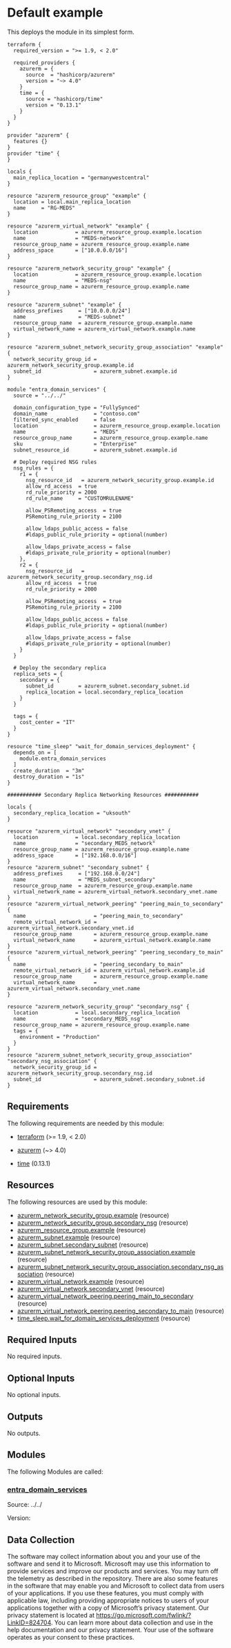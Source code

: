 <!-- BEGIN_TF_DOCS -->
<!-- Code generated by terraform-docs. DO NOT EDIT. -->
# Default example

This deploys the module in its simplest form.

```hcl
terraform {
  required_version = ">= 1.9, < 2.0"

  required_providers {
    azurerm = {
      source  = "hashicorp/azurerm"
      version = "~> 4.0"
    }
    time = {
      source = "hashicorp/time"
      version = "0.13.1"
    }
  }
}

provider "azurerm" {
  features {}
}
provider "time" {
}

locals {
  main_replica_location = "germanywestcentral"
}

resource "azurerm_resource_group" "example" {
  location = local.main_replica_location
  name     = "RG-MEDS"
}

resource "azurerm_virtual_network" "example" {
  location            = azurerm_resource_group.example.location
  name                = "MEDS-network"
  resource_group_name = azurerm_resource_group.example.name
  address_space       = ["10.0.0.0/16"]
}

resource "azurerm_network_security_group" "example" {
  location            = azurerm_resource_group.example.location
  name                = "MEDS-nsg"
  resource_group_name = azurerm_resource_group.example.name
}

resource "azurerm_subnet" "example" {
  address_prefixes     = ["10.0.0.0/24"]
  name                 = "MEDS-subnet"
  resource_group_name  = azurerm_resource_group.example.name
  virtual_network_name = azurerm_virtual_network.example.name
}

resource "azurerm_subnet_network_security_group_association" "example" {
  network_security_group_id = azurerm_network_security_group.example.id
  subnet_id                 = azurerm_subnet.example.id
}

module "entra_domain_services" {
  source = "../../"

  domain_configuration_type = "FullySynced"
  domain_name               = "contoso.com"
  filtered_sync_enabled     = false
  location                  = azurerm_resource_group.example.location
  name                      = "MEDS"
  resource_group_name       = azurerm_resource_group.example.name
  sku                       = "Enterprise"
  subnet_resource_id        = azurerm_subnet.example.id

  # Deploy required NSG rules
  nsg_rules = {
    r1 = {
      nsg_resource_id   = azurerm_network_security_group.example.id
      allow_rd_access  = true
      rd_rule_priority = 2000
      rd_rule_name     = "CUSTOMRULENAME"

      allow_PSRemoting_access  = true
      PSRemoting_rule_priority = 2100

      allow_ldaps_public_access = false
      #ldaps_public_rule_priority = optional(number)

      allow_ldaps_private_access = false
      #ldaps_private_rule_priority = optional(number)
    },
    r2 = {
      nsg_resource_id   = azurerm_network_security_group.secondary_nsg.id
      allow_rd_access  = true
      rd_rule_priority = 2000

      allow_PSRemoting_access  = true
      PSRemoting_rule_priority = 2100

      allow_ldaps_public_access = false
      #ldaps_public_rule_priority = optional(number)

      allow_ldaps_private_access = false
      #ldaps_private_rule_priority = optional(number)
    }
  }

  # Deploy the secondary replica
  replica_sets = {
    secondary = {
      subnet_id        = azurerm_subnet.secondary_subnet.id
      replica_location = local.secondary_replica_location
    }
  }

  tags = {
    cost_center = "IT"
  }
}

resource "time_sleep" "wait_for_domain_services_deployment" {
  depends_on = [
    module.entra_domain_services
  ]
  create_duration  = "3m"
  destroy_duration = "1s"
}

########### Secondary Replica Networking Resources ###########

locals {
  secondary_replica_location = "uksouth"
}

resource "azurerm_virtual_network" "secondary_vnet" {
  location            = local.secondary_replica_location
  name                = "secondary_MEDS_network"
  resource_group_name = azurerm_resource_group.example.name
  address_space       = ["192.168.0.0/16"]
}
resource "azurerm_subnet" "secondary_subnet" {
  address_prefixes     = ["192.168.0.0/24"]
  name                 = "MEDS_subnet_secondary"
  resource_group_name  = azurerm_resource_group.example.name
  virtual_network_name = azurerm_virtual_network.secondary_vnet.name
}
resource "azurerm_virtual_network_peering" "peering_main_to_secondary" {
  name                      = "peering_main_to_secondary"
  remote_virtual_network_id = azurerm_virtual_network.secondary_vnet.id
  resource_group_name       = azurerm_resource_group.example.name
  virtual_network_name      = azurerm_virtual_network.example.name
}
resource "azurerm_virtual_network_peering" "peering_secondary_to_main" {
  name                      = "peering_secondary_to_main"
  remote_virtual_network_id = azurerm_virtual_network.example.id
  resource_group_name       = azurerm_resource_group.example.name
  virtual_network_name      = azurerm_virtual_network.secondary_vnet.name
}

resource "azurerm_network_security_group" "secondary_nsg" {
  location            = local.secondary_replica_location
  name                = "secondary_MEDS_nsg"
  resource_group_name = azurerm_resource_group.example.name
  tags = {
    environment = "Production"
  }
}
resource "azurerm_subnet_network_security_group_association" "secondary_nsg_association" {
  network_security_group_id = azurerm_network_security_group.secondary_nsg.id
  subnet_id                 = azurerm_subnet.secondary_subnet.id
}
```

<!-- markdownlint-disable MD033 -->
## Requirements

The following requirements are needed by this module:

- <a name="requirement_terraform"></a> [terraform](#requirement\_terraform) (>= 1.9, < 2.0)

- <a name="requirement_azurerm"></a> [azurerm](#requirement\_azurerm) (~> 4.0)

- <a name="requirement_time"></a> [time](#requirement\_time) (0.13.1)

## Resources

The following resources are used by this module:

- [azurerm_network_security_group.example](https://registry.terraform.io/providers/hashicorp/azurerm/latest/docs/resources/network_security_group) (resource)
- [azurerm_network_security_group.secondary_nsg](https://registry.terraform.io/providers/hashicorp/azurerm/latest/docs/resources/network_security_group) (resource)
- [azurerm_resource_group.example](https://registry.terraform.io/providers/hashicorp/azurerm/latest/docs/resources/resource_group) (resource)
- [azurerm_subnet.example](https://registry.terraform.io/providers/hashicorp/azurerm/latest/docs/resources/subnet) (resource)
- [azurerm_subnet.secondary_subnet](https://registry.terraform.io/providers/hashicorp/azurerm/latest/docs/resources/subnet) (resource)
- [azurerm_subnet_network_security_group_association.example](https://registry.terraform.io/providers/hashicorp/azurerm/latest/docs/resources/subnet_network_security_group_association) (resource)
- [azurerm_subnet_network_security_group_association.secondary_nsg_association](https://registry.terraform.io/providers/hashicorp/azurerm/latest/docs/resources/subnet_network_security_group_association) (resource)
- [azurerm_virtual_network.example](https://registry.terraform.io/providers/hashicorp/azurerm/latest/docs/resources/virtual_network) (resource)
- [azurerm_virtual_network.secondary_vnet](https://registry.terraform.io/providers/hashicorp/azurerm/latest/docs/resources/virtual_network) (resource)
- [azurerm_virtual_network_peering.peering_main_to_secondary](https://registry.terraform.io/providers/hashicorp/azurerm/latest/docs/resources/virtual_network_peering) (resource)
- [azurerm_virtual_network_peering.peering_secondary_to_main](https://registry.terraform.io/providers/hashicorp/azurerm/latest/docs/resources/virtual_network_peering) (resource)
- [time_sleep.wait_for_domain_services_deployment](https://registry.terraform.io/providers/hashicorp/time/0.13.1/docs/resources/sleep) (resource)

<!-- markdownlint-disable MD013 -->
## Required Inputs

No required inputs.

## Optional Inputs

No optional inputs.

## Outputs

No outputs.

## Modules

The following Modules are called:

### <a name="module_entra_domain_services"></a> [entra\_domain\_services](#module\_entra\_domain\_services)

Source: ../../

Version:

<!-- markdownlint-disable-next-line MD041 -->
## Data Collection

The software may collect information about you and your use of the software and send it to Microsoft. Microsoft may use this information to provide services and improve our products and services. You may turn off the telemetry as described in the repository. There are also some features in the software that may enable you and Microsoft to collect data from users of your applications. If you use these features, you must comply with applicable law, including providing appropriate notices to users of your applications together with a copy of Microsoft’s privacy statement. Our privacy statement is located at <https://go.microsoft.com/fwlink/?LinkID=824704>. You can learn more about data collection and use in the help documentation and our privacy statement. Your use of the software operates as your consent to these practices.
<!-- END_TF_DOCS -->